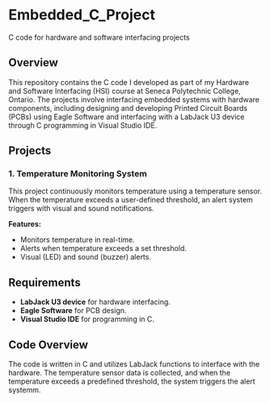 # Embedded_C_Project
C code for hardware and software interfacing projects

## Overview
This repository contains the C code I developed as part of my Hardware and Software Interfacing (HSI) course at Seneca Polytechnic College, Ontario. The projects involve interfacing embedded systems with hardware components, including designing and developing Printed Circuit Boards (PCBs) using Eagle Software and interfacing with a LabJack U3 device through C programming in Visual Studio IDE.

## Projects
### 1. **Temperature Monitoring System**
This project continuously monitors temperature using a temperature sensor. When the temperature exceeds a user-defined threshold, an alert system triggers with visual and sound notifications.

**Features:**
- Monitors temperature in real-time.
- Alerts when temperature exceeds a set threshold.
- Visual (LED) and sound (buzzer) alerts.

## Requirements
- **LabJack U3 device** for hardware interfacing.
- **Eagle Software** for PCB design.
- **Visual Studio IDE** for programming in C.

## Code Overview
The code is written in C and utilizes LabJack functions to interface with the hardware. The temperature sensor data is collected, and when the temperature exceeds a predefined threshold, the system triggers the alert systemm.

